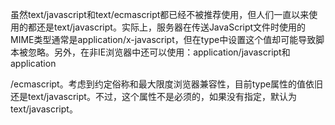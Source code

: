虽然text/javascript和text/ecmascript都已经不被推荐使用，但人们一直以来使用的都还是text/javascript。实际上，服务器在传送JavaScript文件时使用的MIME类型通常是application/x-javascript，但在type中设置这个值却可能导致脚本被忽略。另外，在非IE浏览器中还可以使用：application/javascript和application

/ecmascript。考虑到约定俗称和最大限度浏览器兼容性，目前type属性的值依旧还是text/javascript。不过，这个属性不是必须的，如果没有指定，默认为text/javascript。